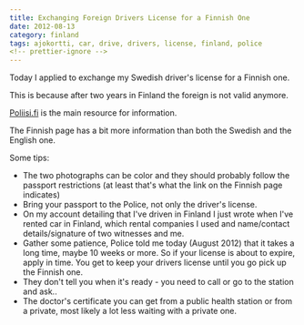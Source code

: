 ```yaml
---
title: Exchanging Foreign Drivers License for a Finnish One
date: 2012-08-13
category: finland
tags: ajokortti, car, drive, drivers, license, finland, police
<!-- prettier-ignore -->
---
```


Today I applied to exchange my Swedish driver's license for a Finnish one.

This is because after two years in Finland the foreign is not valid anymore.

[Poliisi.fi](http://www.poliisi.fi/poliisi/home.nsf/pages/19279F910A6F1997C2256C37002D9F4B?opendocument "poliisi.fi")
is the main resource for information.

The Finnish page has a bit more information than both the Swedish and the
English one.

Some tips:

- The two photographs can be color and they should probably follow the passport
  restrictions (at least that's what the link on the Finnish page indicates)
- Bring your passport to the Police, not only the driver's license.
- On my account detailing that I've driven in Finland I just wrote when I've
  rented car in Finland, which rental companies I used and name/contact
  details/signature of two witnesses and me.
- Gather some patience, Police told me today (August 2012) that it takes a long
  time, maybe 10 weeks or more. So if your license is about to expire, apply in
  time. You get to keep your drivers license until you go pick up the Finnish
  one.
- They don't tell you when it's ready - you need to call or go to the station
  and ask..
- The doctor's certificate you can get from a public health station or from a
  private, most likely a lot less waiting with a private one.

